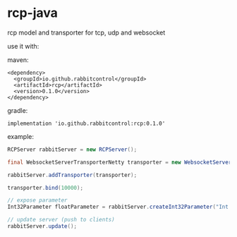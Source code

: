 # rcp-java

rcp model and transporter for tcp, udp and websocket

use it with:

maven:
```
<dependency>
  <groupId>io.github.rabbitcontrol</groupId>
  <artifactId>rcp</artifactId>
  <version>0.1.0</version>
</dependency>
```

gradle:
```
implementation 'io.github.rabbitcontrol:rcp:0.1.0'
```


example:
``` java
RCPServer rabbitServer = new RCPServer();

final WebsocketServerTransporterNetty transporter = new WebsocketServerTransporterNetty();

rabbitServer.addTransporter(transporter);

transporter.bind(10000);

// expose parameter
Int32Parameter floatParameter = rabbitServer.createInt32Parameter("Int 32");

// update server (push to clients)
rabbitServer.update();
```
